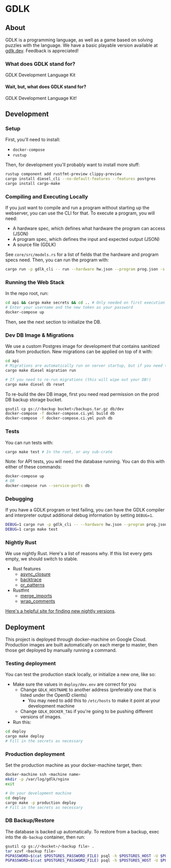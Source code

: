 # GDLK

## About

GDLK is a programming language, as well as a game based on solving puzzles with the language. We have a basic playable version available at [gdlk.dev](https://gdlk.dev). Feedback is appreciated!

### What does GDLK stand for?

GDLK Development Language Kit

#### Wait, but, what does GDLK stand for?

GDLK Development Language Kit!

## Development

### Setup

First, you'll need to install:

- `docker-compose`
- `rustup`

Then, for development you'll probably want to install more stuff:

```sh
rustup component add rustfmt-preview clippy-preview
cargo install diesel_cli --no-default-features --features postgres
cargo install cargo-make
```

### Compiling and Executing Locally

If you just want to compile and run a program without starting up the webserver, you can use the CLI for that. To execute a program, you will need:

- A hardware spec, which defines what hardware the program can access (JSON)
- A program spec, which defines the input and expected output (JSON)
- A source file (GDLK)

See `core/src/models.rs` for a list of fields that the hardware and program specs need. Then, you can run the program with:

```sh
cargo run -p gdlk_cli -- run --hardware hw.json --program prog.json -s prog.gdlk
```

### Running the Web Stack

In the repo root, run:

```sh
cd api && cargo make secrets && cd .. # Only needed on first execution
# Enter your username and the new token as your password
docker-compose up
```

Then, see the next section to initialize the DB.

### Dev DB Image & Migrations

We use a custom Postgres image for development that contains sanitized data from production. New migrations can be applied on top of it with:

```sh
cd api
# Migrations are automatically run on server startup, but if you need to run them manually:
cargo make diesel migration run

# If you need to re-run migrations (this will wipe out your DB!)
cargo make diesel db reset
```

To re-build the dev DB image, first you need read permission on the prod DB backup storage bucket.

```sh
gsutil cp gs://<backup bucket>/backups.tar.gz db/dev
docker-compose -f docker-compose.ci.yml build db
docker-compose -f docker-compose.ci.yml push db
```

### Tests

You can run tests with:

```sh
cargo make test # In the root, or any sub-crate
```

Note: for API tests, you will need the database running. You can do this with either of these commands:

```sh
docker-compose up
# OR
docker-compose run --service-ports db
```

### Debugging

If you have a GDLK program or test failing, you can have the GDLK compiler and interpreter output additional debug information by setting `DEBUG=1`.

```sh
DEBUG=1 cargo run -p gdlk_cli -- --hardware hw.json --program prog.json -s prog.gdlk
DEBUG=1 cargo make test
```

### Nightly Rust

We use nightly Rust. Here's a list of reasons why. If this list every gets empty, we should switch to stable.

- Rust features
  - [async_closure](https://github.com/rust-lang/rust/issues/62290)
  - [backtrace](https://github.com/rust-lang/rust/issues/53487)
  - [or_patterns](https://github.com/rust-lang/rust/issues/54883)
- Rustfmt
  - [merge_imports](https://github.com/rust-lang/rustfmt/issues/3362)
  - [wrap_comments](https://github.com/rust-lang/rustfmt/issues/3347)

[Here's a helpful site for finding new nightly versions](https://rust-lang.github.io/rustup-components-history/).

## Deployment

This project is deployed through docker-machine on Google Cloud. Production images are built automatically on each merge to master, then those get deployed by manually running a command.

### Testing deployment

You can test the production stack locally, or initialize a new one, like so:

- Make sure the values in `deploy/dev.env` are correct for you
  - Change `GDLK_HOSTNAME` to another address (preferably one that is listed under the OpenID clients)
    - You may need to add this to `/etc/hosts` to make it point at your development machine
  - Change `GDLK_DOCKER_TAG` if you're going to be pushing different versions of images.
- Run this:

```sh
cd deploy
cargo make deploy
# Fill in the secrets as necessary
```

### Production deployment

Set the production machine as your docker-machine target, then:

```sh
docker-machine ssh <machine name>
mkdir -p /var/log/gdlk/nginx
exit

# On your development machine
cd deploy
cargo make -p production deploy
# Fill in the secrets as necessary
```

### DB Backup/Restore

The database is backed up automatically. To restore from a backup, exec into the `db-backup` container, then run:

```sh
gsutil cp gs://<bucket>/<backup file> .
tar xzvf <backup file>
PGPASSWORD=$(cat $POSTGRES_PASSWORD_FILE) psql -h $POSTGRES_HOST -U $POSTGRES_USER -c "CREATE DATABASE gdlk;" # If necessary
PGPASSWORD=$(cat $POSTGRES_PASSWORD_FILE) psql -h $POSTGRES_HOST -U $POSTGRES_USER gdlk < backups/gdlk.bak
```
